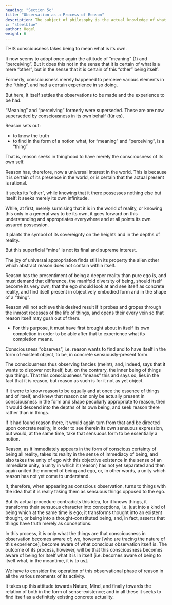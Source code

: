 ```yaml
---
heading: "Section 5c"
title: "Observation as a Process of Reason"
description: The subject of philosophy is the actual knowledge of what truly is.
c: "steelblue"
author: Hegel
weight: 6
---
```



<!-- A: Observation as a Process of Reason -->


<!-- Φ 240.  -->

THIS consciousness takes being to mean what is its own. 

It now seems to adopt once again the attitude of “meaning" (1) and “perceiving”. But it does this not in the sense that it is certain of what is a mere “other”, but in the sense that it is certain of this “other” being itself.

Formerly, consciousness merely happened to perceive various elements in the “thing”, and had a certain experience in so doing. 

But here, it itself settles the observations to be made and the experience to be had. 

“Meaning” and “perceiving” formerly were superseded. These are are now superseded by consciousness in its own behalf (für es).

 <!-- so far as we were concerned (für uns),   -->

Reason sets out:
- to know the truth
- to find in the form of a notion what, for “meaning” and “perceiving”, is a “thing”

That is, reason seeks in thinghood to have merely the consciousness of its own self. 

Reason has, therefore, now a universal interest in the world. This is because it is certain of its presence in the world, or is certain that the actual present is rational. 

It seeks its “other”, while knowing that it there possesses nothing else but itself: it seeks merely its own infinitude.

<!-- Φ 241.  -->

While, at first, merely surmising that it is in the world of reality, or knowing this only in a general way to be its own, it goes forward on this understanding and appropriates everywhere and at all points its own assured possession. 

It plants the symbol of its sovereignty on the heights and in the depths of reality. 

But this superficial “mine” is not its final and supreme interest. 

The joy of universal appropriation finds still in its property the alien other which abstract reason does not contain within itself. 

Reason has the presentiment of being a deeper reality than pure ego is, and must demand that difference, the manifold diversity of being, should itself become its very own, that the ego should look at and see itself as concrete reality, and find itself present in objectively embodied form and in the shape of a “thing”. 



Reason will not achieve this desired result if it probes and gropes through the inmost recesses of the life of things, and opens their every vein so that reason itself may gush out of them.
- For this purpose, it must have first brought about in itself its own completion in order to be able after that to experience what its completion means.


<!-- Φ 242.  -->

Consciousness “observes”, i.e. reason wants to find and to have itself in the form of existent object, to be, in concrete sensuously-present form. 

The consciousness thus observing fancies (meint), and, indeed, says that it wants to discover not itself, but, on the contrary, the inner being of things qua things. That this consciousness “means” this and says so, lies in the fact that it is reason, but reason as such is for it not as yet object.

If it were to know reason to be equally and at once the essence of things and of itself, and knew that reason can only be actually present in consciousness in the form and shape peculiarly appropriate to reason, then it would descend into the depths of its own being, and seek reason there rather than in things. 

If it had found reason there, it would again turn from that and be directed upon concrete reality, in order to see therein its own sensuous expression, but would, at the same time, take that sensuous form to be essentially a notion.

Reason, as it immediately appears in the form of conscious certainty of being all reality, takes its reality in the sense of immediacy of being, and also takes the unity of ego with this objective existence in the sense of an immediate unity, a unity in which it (reason) has not yet separated and then again united the moment of being and ego, or, in other words, a unity which reason has not yet come to understand. 

It, therefore, when appearing as conscious observation, turns to things with the idea that it is really taking them as sensuous things opposed to the ego. 

But its actual procedure contradicts this idea, for it knows things, it transforms their sensuous character into conceptions, i.e. just into a kind of being which at the same time is ego; it transforms thought into an existent thought, or being into a thought-constituted being, and, in fact, asserts that things have truth merely as conceptions. 

In this process, it is only what the things are that consciousness in observation becomes aware of; we, however [who are tracing the nature of this experience], become aware of what conscious observation itself is. The outcome of its process, however, will be that this consciousness becomes aware of being for itself what it is in itself [i.e. becomes aware of being to itself what, in the meantime, it is to us].

<!-- Φ 243.  -->

We have to consider the operation of this observational phase of reason in all the various moments of its activity. 

It takes up this attitude towards Nature, Mind, and finally towards the relation of both in the form of sense-existence; and in all these it seeks to find itself as a definitely existing concrete actuality.

<!-- Observation of Nature

1. v. p. 154 ff.
 -->